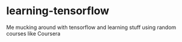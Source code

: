 # learning-tensorflow

Me mucking around with tensorflow and learning stuff using random courses like Coursera
